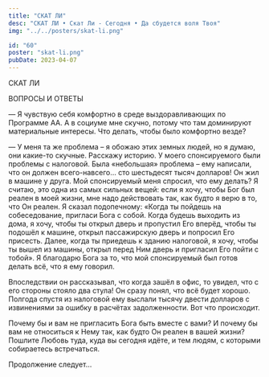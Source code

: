 ```yaml
---
title: "СКАТ ЛИ"
desc: "СКАТ ЛИ • Скат Ли - Сегодня • Да сбудется воля Твоя"
img: "../../posters/skat-li.png"

id: "60"
poster: "skat-li.png"
pubDate: 2023-04-07
---
```




СКАТ ЛИ

ВОПРОСЫ И ОТВЕТЫ

— Я чувствую себя комфортно в среде выздоравливающих по Программе АА. А в социуме мне скучно, потому что там доминируют материальные интересы. Что делать, чтобы было комфортно везде?

— У меня та же проблема – я обожаю этих земных людей, но я думаю, они какие-то скучные. Расскажу историю. У моего спонсируемого были проблемы с налоговой. Была «небольшая» проблема – ему написали, что он должен всего-навсего… сто шестьдесят тысяч долларов! Он жил в машине у друга. Мой спонсируемый меня спросил, что ему делать? Я считаю, это одна из самых сильных вещей: если я хочу, чтобы Бог был реален в моей жизни, мне надо действовать так, как будто я верю в то, что Он реален. Я сказал подопечному: «Когда ты пойдешь на собеседование, пригласи Бога с собой. Когда будешь выходить из дома, я хочу, чтобы ты открыл дверь и пропустил Его вперёд, чтобы ты подошёл к машине, открыл пассажирскую дверь и попросил Его присесть. Далее, когда ты приедешь к зданию налоговой, я хочу, чтобы ты вышел из машины, открыл перед Ним дверь и пригласил Его пойти с тобой». Я благодарю Бога за то, что мой спонсируемый был готов делать всё, что я ему говорил.

Впоследствии он рассказывал, что когда зашёл в офис, то увидел, что с его стороны стояло два стула! Он сразу понял, что всё будет хорошо. Полгода спустя из налоговой ему выслали тысячу двести долларов с извинениями за ошибку в расчётах задолженности. Вот что происходит.

Почему бы и вам не пригласить Бога быть вместе с вами? И почему бы вам не относиться к Нему так, как будто Он реален в вашей жизни? Пошлите Любовь туда, куда вы сегодня идёте, и тем людям, с которыми собираетесь встречаться.

Продолжение следует…




